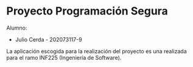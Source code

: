 # Proyecto Programación Segura

Alumno:

- Julio Cerda - 202073117-9

La aplicación escogida para la realización del proyecto es una realizada para el ramo INF225 (Ingeniería de Software).
